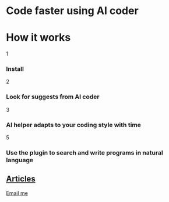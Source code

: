 # Code faster using AI coder

# How it works
1

### Install 

2

### Look for suggests from AI coder

3

### AI helper adapts to your coding style with time

5

### Use the plugin to search and write programs in natural language

## [Articles](https://thousandmonkeystypewriter.github.io/blog.html)

<a href="mailto:nayname@gmail.com?subject=thousandmonkeys">Email me</a>










